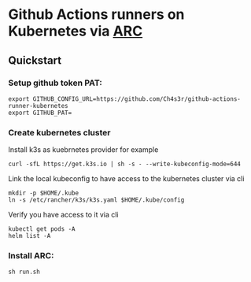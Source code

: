 # Github Actions runners on Kubernetes via [ARC](https://github.com/actions/actions-runner-controller)

## Quickstart

### Setup github token PAT:

```shell
export GITHUB_CONFIG_URL=https://github.com/Ch4s3r/github-actions-runner-kubernetes
export GITHUB_PAT=
```

### Create kubernetes cluster

Install k3s as kuebrnetes provider for example

```shell
curl -sfL https://get.k3s.io | sh -s - --write-kubeconfig-mode=644
```

Link the local kubeconfig to have access to the kubernetes cluster via cli
```shell
mkdir -p $HOME/.kube
ln -s /etc/rancher/k3s/k3s.yaml $HOME/.kube/config
```

Verify you have access to it via cli

```shell
kubectl get pods -A
helm list -A
```

### Install ARC:

```shell
sh run.sh
```
